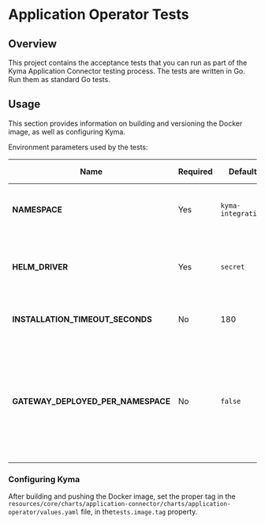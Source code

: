 # Application Operator Tests

## Overview

This project contains the acceptance tests that you can run as part of the Kyma Application Connector testing process.
The tests are written in Go. Run them as standard Go tests.

## Usage

This section provides information on building and versioning the Docker image, as well as configuring Kyma.

Environment parameters used by the tests:

| Name | Required | Default | Description | Possible values |
|------|----------|---------|-------------|-----------------|
| **NAMESPACE** | Yes | `kyma-integration` | The Namespace in which the test Application will operate |  |
| **HELM_DRIVER** | Yes | `secret` | Specifies backend storage driver used by Helm 3 to store release data | `configmap`, `secret`, `memory` |
| **INSTALLATION_TIMEOUT_SECONDS** | No | 180 | Timeout in second for release installation |  |
| **GATEWAY_DEPLOYED_PER_NAMESPACE** | No | `false` | Flag that specifies whether Application Gateway should be deployed once per Namespace based on ServiceInstance or for every Application | `true`, `false`

### Configuring Kyma

After building and pushing the Docker image, set the proper tag in the `resources/core/charts/application-connector/charts/application-operator/values.yaml` file, in the`tests.image.tag` property.
